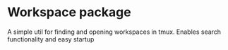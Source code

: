 # Workspace package

A simple util for finding and opening workspaces in tmux. Enables search functionality and easy startup
